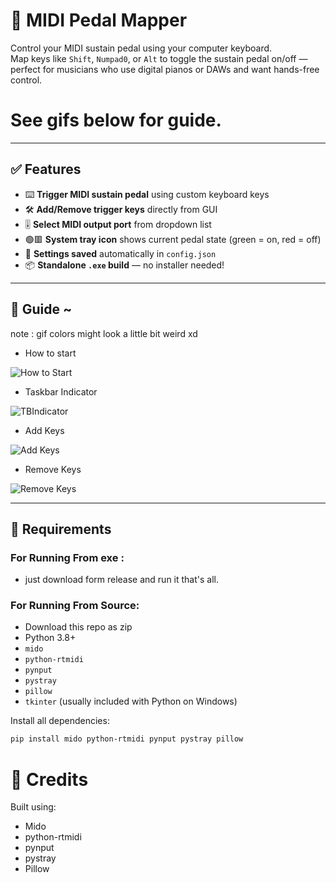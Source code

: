 # 🎹 MIDI Pedal Mapper

Control your MIDI sustain pedal using your computer keyboard.  
Map keys like `Shift`, `Numpad0`, or `Alt` to toggle the sustain pedal on/off — perfect for musicians who use digital pianos or DAWs and want hands-free control.

# See gifs below for guide.

---

## ✅ Features

- ⌨️ **Trigger MIDI sustain pedal** using custom keyboard keys
- 🛠️ **Add/Remove trigger keys** directly from GUI
- 🎚️ **Select MIDI output port** from dropdown list
- 🟢🟥 **System tray icon** shows current pedal state (green = on, red = off)
- 💾 **Settings saved** automatically in `config.json`
- 📦 **Standalone `.exe` build** — no installer needed!

---

## 📸 Guide ~
note : gif colors might look a little bit weird xd

- How to start
  
![How to Start](Areallycoolpedal+-+Start.gif)

- Taskbar Indicator
  
![TBIndicator](Areallycoolpedal+-+Tray+Indicator.gif)

- Add Keys

![Add Keys](Areallycoolpedal+-+Add+Keys.gif)

- Remove Keys

![Remove Keys](Areallycoolpedal+-+Remove+Keys.gif)

---

## 🧰 Requirements

### For Running From exe :

- just download form release and run it that's all.

### For Running From Source:
- Download this repo as zip
- Python 3.8+
- `mido`
- `python-rtmidi`
- `pynput`
- `pystray`
- `pillow`
- `tkinter` (usually included with Python on Windows)

Install all dependencies:

```bash
pip install mido python-rtmidi pynput pystray pillow
```

# 🙌 Credits
Built using:
- Mido
- python-rtmidi
- pynput
- pystray
- Pillow


